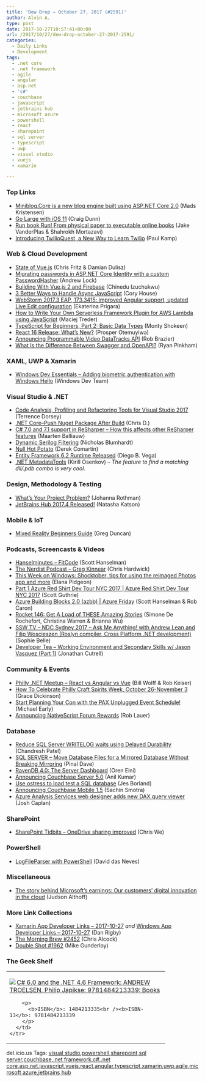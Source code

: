 ```yaml
---
title: 'Dew Drop – October 27, 2017 (#2591)'
author: Alvin A.
type: post
date: 2017-10-27T10:57:41+00:00
url: /2017/10/27/dew-drop-october-27-2017-2591/
categories:
  - Daily Links
  - Development
tags:
  - .net core
  - .net framework
  - agile
  - angular
  - asp.net
  - 'c#'
  - couchbase
  - javascript
  - jetbrains hub
  - microsoft azure
  - powershell
  - react
  - sharepoint
  - sql server
  - typescript
  - uwp
  - visual studio
  - vuejs
  - xamarin

---
```

### <a name="top"></a>Top Links

  * <a href="http://feedproxy.google.com/~r/netSlave/~3/eV29Z5AXCsc/" target="_blank">Miniblog.Core is a new blog engine built using ASP.NET Core 2.0</a> (Mads Kristensen)
  * <a href="https://blog.xamarin.com/go-large-ios-11/" target="_blank">Go Large with iOS 11</a> (Craig Dunn)
  * <a href="https://blogs.msdn.microsoft.com/visualstudio/2017/10/26/run-book-run-from-physical-paper-to-executable-online-books/" target="_blank">Run book Run! From physical paper to executable online books</a> (Jake VanderPlas & Shahrokh Mortazavi)
  * <a href="https://twilioinc.wpengine.com/2017/10/twilioquest-fastest-way-to-learn-twilio.html" target="_blank">Introducing TwilioQuest, a New Way to Learn Twilio</a> (Paul Kamp)



### <a name="web"></a>Web & Cloud Development

  * <a href="https://www.monterail.com/state-of-vuejs-report" target="_blank">State of Vue.js</a> (Chris Fritz & Damian Dulisz)
  * <a href="https://andrewlock.net/migrating-passwords-in-asp-net-core-identity-with-a-custom-passwordhasher/" target="_blank">Migrating passwords in ASP.NET Core Identity with a custom PasswordHasher</a> (Andrew Lock)
  * <a href="https://code.tutsplus.com/tutorials/building-with-vuejs-2-and-firebase--cms-29736" target="_blank">Building With Vue.js 2 and Firebase</a> (Chinedu Izuchukwu)
  * <a href="https://stackify.com/async-javascript-approaches/" target="_blank">3 Better Ways to Handle Async JavaScript</a> (Cory House)
  * <a href="https://blog.jetbrains.com/webstorm/2017/10/webstorm-2017-3-eap-173-3415/" target="_blank">WebStorm 2017.3 EAP, 173.3415: improved Angular support, updated Live Edit configuration</a> (Ekaterina Prigara)
  * <a href="https://twilioinc.wpengine.com/2017/10/serverless-framework-plugin-aws-lambda-javascript.html" target="_blank">How to Write Your Own Serverless Framework Plugin for AWS Lambda using JavaScript</a> (Maciej Treder)
  * <a href="https://code.tutsplus.com/tutorials/typescript-for-beginners-basic-data-types--cms-29438" target="_blank">TypeScript for Beginners, Part 2: Basic Data Types</a> (Monty Shokeen)
  * <a href="https://auth0.com/blog/whats-new-in-react16/" target="_blank">React 16 Release: What’s New?</a> (Prosper Otemuyiwa)
  * <a href="https://twilioinc.wpengine.com/2017/10/programmable-video-launches-datatrack.html" target="_blank">Announcing Programmable Video DataTracks API</a> (Rob Brazier)
  * <a href="https://swagger.io/difference-between-swagger-and-openapi/" target="_blank">What Is the Difference Between Swagger and OpenAPI?</a> (Ryan Pinkham)



### <a name="silverlight"></a>XAML, UWP & Xamarin

  * <a href="https://developer.microsoft.com/en-us/windows/projects/campaigns/windows-dev-essentials-adding-biometric-authentication-with-windows-hello" target="_blank">Windows Dev Essentials &#8211; Adding biometric authentication with Windows Hello</a> (Windows Dev Team)



### <a name="dotnet"></a>Visual Studio & .NET

  * <a href="https://visualstudiomagazine.com/articles/2017/10/01/code-analysis.aspx" target="_blank">Code Analysis, Profiling and Refactoring Tools for Visual Studio 2017</a> (Terrence Dorsey)
  * <a href="http://feedproxy.google.com/~r/geekswithblogs/~3/LFAv-2Xac-4/.net-corendashpush-nuget-package-after-build.aspx" target="_blank">.NET Core–Push Nuget Package After Build</a> (Chris D.)
  * <a href="https://blog.jetbrains.com/dotnet/2017/10/26/c-7-0-7-1-support-resharper-affects-resharper-features/" target="_blank">C# 7.0 and 7.1 support in ReSharper – How this affects other ReSharper features</a> (Maarten Balliauw)
  * <a href="https://nblumhardt.com/2017/10/logging-filter-switch/" target="_blank">Dynamic Serilog Filtering</a> (Nicholas Blumhardt)
  * <a href="https://codeopinion.com/null-hot-potato/" target="_blank">Null Hot Potato</a> (Derek Comartin)
  * <a href="https://blogs.msdn.microsoft.com/dotnet/2017/10/26/entity-framework-6-2-runtime-released/" target="_blank">Entity Framework 6.2 Runtime Released</a> (Diego B. Vega)
  * <a href="https://github.com/KirillOsenkov/MetadataTools" target="_blank">.NET MetadataTools</a> (Kirill Osenkov) _&#8211; The feature to find a matching dll/.pdb combo is very cool._



### <a name="design"></a>Design, Methodology & Testing

  * <a href="http://www.jrothman.com/mpd/project-management/2017/10/whats-your-project-problem/" target="_blank">What’s Your Project Problem?</a> (Johanna Rothman)
  * <a href="https://blog.jetbrains.com/hub/2017/10/26/hub-2017-4-released/" target="_blank">JetBrains Hub 2017.4 Released!</a> (Natasha Katson)



### <a name="mobile"></a>Mobile & IoT

  * <a href="https://channel9.msdn.com/coding4fun/kinect/Mixed-Reality-Beginners-Guide?WT.mc_id=DX_MVP4025064" target="_blank">Mixed Reality Beginners Guide</a> (Greg Duncan)



### <a name="podcasts"></a>Podcasts, Screencasts & Videos

  * <a href="http://www.hanselminutes.com/default.aspx?ShowID=18590" target="_blank">Hanselminutes &#8211; FitCode</a> (Scott Hanselman)
  * <a href="http://nerdist.nerdistind.libsynpro.com/greg-kinnear" target="_blank">The Nerdist Podcast &#8211; Greg Kinnear</a> (Chris Hardwick)
  * <a href="http://blogs.windows.com/windowsexperience/2017/10/26/week-windows-shocktober-tips-using-reimaged-photos-app/?WT.mc_id=DX_MVP4025064" target="_blank">This Week on Windows: Shocktober, tips for using the reimaged Photos app and more</a> (Elana Pidgeon)
  * <a href="https://channel9.msdn.com/Events/Microsoft-Azure/Azure-Red-Shirt-Dev-Tour-NYC-2017/Part-1-Azure-Red-Shirt-Dev-Tour-NYC-2017?WT.mc_id=DX_MVP4025064" target="_blank">Part 1 Azure Red Shirt Dev Tour NYC 2017 | Azure Red Shirt Dev Tour NYC 2017</a> (Scott Guthrie)
  * <a href="https://channel9.msdn.com/Shows/Azure-Friday/Azure-Building-Blocks-20-azbb?WT.mc_id=DX_MVP4025064" target="_blank">Azure Building Blocks 2.0 (azbb) | Azure Friday</a> (Scott Hanselman & Rob Caron)
  * <a href="http://relay.fm/rocket/146" target="_blank">Rocket 146: Get A Load of THESE Amazing Stories</a> (Simone De Rochefort, Christina Warren & Brianna Wu)
  * <a href="https://tv.ssw.com/7290/ndc-sydney-2017-ask-me-anything-with-andrew-lean-and-filip-woscieszen-roslyn-compiler-cross-platform-net-development" target="_blank">SSW TV &#8211; NDC Sydney 2017 – Ask Me Anything! with Andrew Lean and Filip Woscieszen (Roslyn compiler, Cross Platform .NET development)</a> (Sophie Belle)
  * <a href="http://developertea.simplecast.fm/948a80d1" target="_blank">Developer Tea &#8211; Working Environment and Secondary Skills w/ Jason Vasquez (Part 1)</a> (Jonathan Cutrell)



### <a name="events"></a>Community & Events

  * <a href="https://www.meetup.com/Philly-NET/events/244539614/" target="_blank">Philly .NET Meetup &#8211; React vs Angular vs Vue</a> (Bill Wolff & Rob Keiser)
  * <a href="http://www.uwishunu.com/2017/10/celebrate-philly-craft-spirits-week-october-26-november-3/" target="_blank">How To Celebrate Philly Craft Spirits Week, October 26-November 3</a> (Grace Dickinson)
  * <a href="http://www.geekadelphia.com/2017/10/26/start-planning-your-con-with-the-pax-unplugged-event-schedule/" target="_blank">Start Planning Your Con with the PAX Unplugged Event Schedule!</a> (Michael Early)
  * <a href="https://www.nativescript.org/blog/announcing-nativescript-forum-rewards" target="_blank">Announcing NativeScript Forum Rewards</a> (Rob Lauer)



### <a name="sql"></a>Database

  * <a href="http://feedproxy.google.com/~r/MSSQLTips-LatestSqlServerTips/~3/ZtXmTj721lY/tip.asp" target="_blank">Reduce SQL Server WRITELOG waits using Delayed Durability</a> (Chandresh Patel)
  * <a href="https://blog.sqlauthority.com/2017/10/27/sql-server-move-database-files-mirrored-database-without-breaking-mirroring/" target="_blank">SQL SERVER – Move Database Files for a Mirrored Database Without Breaking Mirroring</a> (Pinal Dave)
  * <a href="http://feedproxy.google.com/~r/AyendeRahien/~3/-P-rskoluZM/ravendb-4-0-the-server-dashboard" target="_blank">RavenDB 4.0: The Server Dashboard</a> (Oren Eini)
  * <a href="https://blog.couchbase.com/announcing-couchbase-server-5-0/" target="_blank">Announcing Couchbase Server 5.0</a> (Anil Kumar)
  * <a href="http://blogs.lessthandot.com/index.php/datamgmt/dbprogramming/use-ostress-to-load-test-a-sql-database/" target="_blank">Use ostress to load test a SQL database</a> (Jes Borland)
  * <a href="https://blog.couchbase.com/announcing-couchbase-mobile-1-5/" target="_blank">Announcing Couchbase Mobile 1.5</a> (Sachin Smotra)
  * <a href="https://azure.microsoft.com/blog/azure-analysis-services-web-designer-adds-new-dax-query-viewer/" target="_blank">Azure Analysis Services web designer adds new DAX query viewer</a> (Josh Caplan)



### <a name="sp"></a>SharePoint

  * <a href="https://blogs.technet.microsoft.com/christwe/2017/10/27/sharepoint-tidbits-onedrive-sharing-improved/" target="_blank">SharePoint Tidbits – OneDrive sharing improved</a> (Chris We)



### <a name="ps"></a>PowerShell

  * <a href="https://blogs.msdn.microsoft.com/daviddasneves/2017/10/27/logfileparser-with-powershell/" target="_blank">LogFileParser with PowerShell</a> (David das Neves)



### <a name="misc"></a>Miscellaneous

  * <a href="https://blogs.microsoft.com/blog/2017/10/26/story-behind-microsofts-earnings-customers-digital-innovation-cloud/" target="_blank">The story behind Microsoft’s earnings: Our customers’ digital innovation in the cloud</a> (Judson Althoff)



### <a name="links"></a>More Link Collections

  * <a href="https://www.allaboutxamarin.com/2017/10/xamarin-app-developer-links-2017-10-27/" target="_blank">Xamarin App Developer Links &#8211; 2017-10-27</a> _and_ <a href="https://www.windowsappdev.com/2017/10/windows-app-developer-links-2017-10-27/" target="_blank">Windows App Developer Links &#8211; 2017-10-27</a> (Dan Rigby)
  * <a href="http://feedproxy.google.com/~r/ReflectivePerspective/~3/SiDoceS8w7o/" target="_blank">The Morning Brew #2452</a> (Chris Alcock)
  * <a href="https://afreshcup.com/home/2017/10/27/double-shot-1962.html" target="_blank">Double Shot #1962</a> (Mike Gunderloy)



### <a name="shelf"></a>The Geek Shelf

<div class="wlWriterEditableSmartContent" id="scid:7dc1bd33-94bd-46fd-a20b-0131235bcd47:7051ad02-b8fe-46eb-bf20-ee1895a1bbc4" style="margin: 0px; padding: 0px; float: none; display: inline;">
  <table cellspacing="0" cellpadding="2" width="400" border="0" unselectable="on">
    <tr>
      <td valign="top" width="400">
        <p>
          <a title="C# 6.0 and the .NET 4.6 Framework: ANDREW TROELSEN, Philip Japikse: 9781484213339: Books" href="http://www.amazon.com/exec/obidos/ASIN/1484213335/amavin-20"><img data-recalc-dims="1" decoding="async" src="https://i0.wp.com/images-na.ssl-images-amazon.com/images/I/51oeCDtxLLL._AC_US218_.jpg?w=660&#038;ssl=1" border="0" align="left" style="float:left" />C# 6.0 and the .NET 4.6 Framework: ANDREW TROELSEN, Philip Japikse: 9781484213339: Books</a>
        </p>
        
        <p>
          <b>ISBN</b>: 1484213335<br /><b>ISBN-13</b>: 9781484213339
        </p>
      </td>
    </tr>
  </table>
</div>



<div class="wlWriterEditableSmartContent" id="scid:77ECF5F8-D252-44F5-B4EB-D463C5396A79:73124118-3607-485a-be16-ca7f889c9249" style="margin: 0px; padding: 0px; float: none; display: inline;">
  del.icio.us Tags: <a href="http://del.icio.us/popular/visual+studio" rel="tag">visual studio</a>,<a href="http://del.icio.us/popular/powershell" rel="tag">powershell</a>,<a href="http://del.icio.us/popular/sharepoint" rel="tag">sharepoint</a>,<a href="http://del.icio.us/popular/sql+server" rel="tag">sql server</a>,<a href="http://del.icio.us/popular/couchbase" rel="tag">couchbase</a>,<a href="http://del.icio.us/popular/.net+framework" rel="tag">.net framework</a>,<a href="http://del.icio.us/popular/c%23" rel="tag">c#</a>,<a href="http://del.icio.us/popular/.net+core" rel="tag">.net core</a>,<a href="http://del.icio.us/popular/asp.net" rel="tag">asp.net</a>,<a href="http://del.icio.us/popular/javascript" rel="tag">javascript</a>,<a href="http://del.icio.us/popular/vuejs" rel="tag">vuejs</a>,<a href="http://del.icio.us/popular/react" rel="tag">react</a>,<a href="http://del.icio.us/popular/angular" rel="tag">angular</a>,<a href="http://del.icio.us/popular/typescript" rel="tag">typescript</a>,<a href="http://del.icio.us/popular/xamarin" rel="tag">xamarin</a>,<a href="http://del.icio.us/popular/uwp" rel="tag">uwp</a>,<a href="http://del.icio.us/popular/agile" rel="tag">agile</a>,<a href="http://del.icio.us/popular/microsoft+azure" rel="tag">microsoft azure</a>,<a href="http://del.icio.us/popular/jetbrains+hub" rel="tag">jetbrains hub</a>
</div>